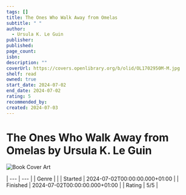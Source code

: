 ```yaml
---
tags: []
title: The Ones Who Walk Away from Omelas
subtitle: " "
author:
  - Ursula K. Le Guin
publisher: 
published: 
page_count: 
isbn: 
description: ""
coverUrl: https://covers.openlibrary.org/b/olid/OL1702950M-M.jpg
shelf: read
owned: true
start_date: 2024-07-02
end_date: 2024-07-02
rating: 5
recommended_by: 
created: 2024-07-03
---
```


# The Ones Who Walk Away from Omelas by Ursula K. Le Guin

![Book Cover Art](https://covers.openlibrary.org/b/olid/OL1702950M-M.jpg)


| --- | --- |
| Genre |  |
| Started | 2024-07-02T00:00:00.000+01:00 |
| Finished | 2024-07-02T00:00:00.000+01:00 |
| Rating | 5/5 |

